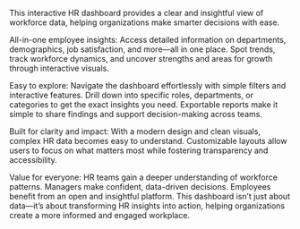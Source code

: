 This interactive HR dashboard provides a clear and insightful view of workforce data, helping organizations make smarter decisions with ease.

All-in-one employee insights:
Access detailed information on departments, demographics, job satisfaction, and more—all in one place. Spot trends, track workforce dynamics, and uncover strengths and areas for growth through interactive visuals.

Easy to explore:
Navigate the dashboard effortlessly with simple filters and interactive features. Drill down into specific roles, departments, or categories to get the exact insights you need. Exportable reports make it simple to share findings and support decision-making across teams.

Built for clarity and impact:
With a modern design and clean visuals, complex HR data becomes easy to understand. Customizable layouts allow users to focus on what matters most while fostering transparency and accessibility.

Value for everyone:
HR teams gain a deeper understanding of workforce patterns.
Managers make confident, data-driven decisions.
Employees benefit from an open and insightful platform.
This dashboard isn’t just about data—it’s about transforming HR insights into action, helping organizations create a more informed and engaged workplace.
